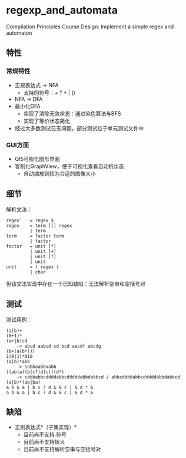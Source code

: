 # regexp_and_automata
Compilation Principles Course Design: Implement a simple regex and automaton





## 特性

### 常规特性
* 正规表达式 -> NFA
    * 支持的符号：+ ? * | ()
* NFA -> DFA
* 最小化DFA
    - 实现了清除无效状态：通过染色算法与BFS
    - 实现了等价状态简化
* 经过大多数测试已无问题，部分测试位于单元测试文件中

### GUI方面
* Qt5可视化图形界面
* 客制化GraphView，便于可视化查看自动机状态
    - 自动缩放到较为合适的图像大小





## 细节

解析文法：

```
regex'   = regex $
regex    = term [|] regex
		 | term
term     = factor term
		 | factor
factor   = unit [*]
		 | unit [+]
		 | unit [?]
		 | unit
unit     = ( regex )
		 | char
```

但该文法实现中存在一个已知缺陷：无法解析空串和空括号对





## 测试

测试用例：

```
(a|b)+
(0+1)*
(a+|b)cd
	-> abcd aabcd cd bcd aacdf abcdg
(b+(a(b*)))
1(0|1)*010
(a|b)*abb
	-> sabbaabbxabb
((ab|a)(b(c?)d|c))(d*)
	-> cabbabbcddddabbcdddddabbdabbcd / abbcddddabbcdddddabbdabbcd
(a|b)*(ab|ba)
a b & a | b c ? d & & c | & d * &
a b & a | b c ? d & & c | & d * &
```





## 缺陷

* 正则表达式*（子集实现）*
  * 目前尚不支持.符号
  * 目前尚不支持转义
  * 目前尚不支持解析空串与空括号对

